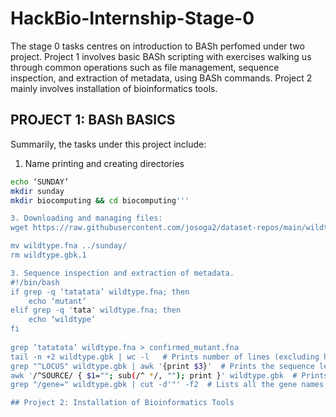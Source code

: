 # HackBio-Internship-Stage-0
The stage 0 tasks centres on introduction to BASh perfomed under two project. Project 1 involves basic BASh scripting with exercises walking us through common operations such as file management, sequence inspection, and extraction of metadata, using BASh commands. Project 2 mainly involves installation of bioinformatics tools.
## PROJECT 1: BASh BASICS
Summarily, the tasks under this project include:
1. Name printing and creating directories
```bash
echo ‘SUNDAY’
mkdir sunday
mkdir biocomputing && cd biocomputing'''

3. Downloading and managing files:
wget https://raw.githubusercontent.com/josoga2/dataset-repos/main/wildtype.fna https://raw.githubusercontent.com/josoga2/dataset-repos/main/wildtype.gbk https://raw.githubusercontent.com/josoga2/dataset-repos/main/wildtype.gbk

mv wildtype.fna ../sunday/
rm wildtype.gbk.1   

3. Sequence inspection and extraction of metadata.
#!/bin/bash
if grep -q ‘tatatata’ wildtype.fna; then
    echo ‘mutant’
elif grep -q 'tata' wildtype.fna; then
    echo ‘wildtype’
fi
 
grep ‘tatatata’ wildtype.fna > confirmed_mutant.fna
tail -n +2 wildtype.gbk | wc -l   # Prints number of lines (excluding header) in the '.gbk' file.
grep "^LOCUS" wildtype.gbk | awk '{print $3}'  # Prints the sequence length.
awk '/^SOURCE/ { $1=""; sub(/^ */, ""); print }' wildtype.gbk  # Prints the source organism.
grep "/gene=" wildtype.gbk | cut -d'"' -f2  # Lists all the gene names in the file. 

## Project 2: Installation of Bioinformatics Tools 




















